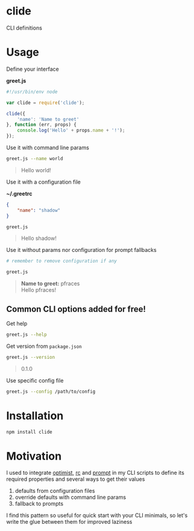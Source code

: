 # clide

CLI definitions

# Usage

Define your interface

**greet.js**

```js
#!/usr/bin/env node

var clide = require('clide');

clide({
    'name': 'Name to greet'
}, function (err, props) {
    console.log('Hello' + props.name + '!');
});
```

Use it with command line params

```sh
greet.js --name world
```

> Hello world!

Use it with a configuration file

**~/.greetrc**

```json
{
    "name": "shadow"
}
```

```sh
greet.js
```

> Hello shadow!

Use it without params nor configuration for prompt fallbacks

```sh
# remember to remove configuration if any

greet.js
```

> **Name to greet:** pfraces  
  Hello pfraces!

## Common CLI options added for free!

Get help

```sh
greet.js --help
```

Get version from `package.json`

```sh
greet.js --version
```

> 0.1.0

Use specific config file

```sh
greet.js --config /path/to/config
```

# Installation

```sh
npm install clide
```

# Motivation

I used to integrate [optimist][1], [rc][2] and [prompt][3] in my CLI scripts to
define its required properties and several ways to get their values

1. defaults from configuration files
2. override defaults with command line params
3. fallback to prompts

I find this pattern so useful for quick start with your CLI minimals, so let's
write the glue between them for improved laziness

[1]: https://github.com/substack/node-optimist
[2]: https://github.com/dominictarr/rc
[3]: https://github.com/flatiron/prompt

